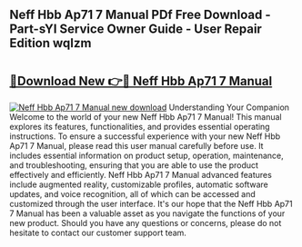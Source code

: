 ## Neff Hbb Ap71 7 Manual PDf Free Download - Part-sYI Service Owner Guide - User Repair Edition wqIzm

# <h2><a href="http://cf23659.oget.top/?id=Neff+Hbb+Ap71+7+Manual">🔗Download New 👉🔴 Neff Hbb Ap71 7 Manual</a></h2>

[![Neff Hbb Ap71 7 Manual new download](https://i.imgur.com/5g1atiW.png)](http://cf23659.oget.top/?id=Neff+Hbb+Ap71+7+Manual)
Understanding Your Companion Welcome to the world of your new Neff Hbb Ap71 7 Manual! This manual explores its features, functionalities, and provides essential operating instructions. To ensure a successful experience with your new Neff Hbb Ap71 7 Manual, please read this user manual carefully before use. It includes essential information on product setup, operation, maintenance, and troubleshooting, ensuring that you are able to use the product effectively and efficiently. Neff Hbb Ap71 7 Manual advanced features include augmented reality, customizable profiles, automatic software updates, and voice recognition, all of which can be accessed and customized through the user interface. It's our hope that the Neff Hbb Ap71 7 Manual has been a valuable asset as you navigate the functions of your new product. Should you have any questions or concerns, please do not hesitate to contact our customer support team.
